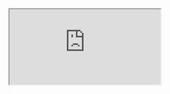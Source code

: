 <iframe src="https://docs.google.com/document/d/e/2PACX-1vSP28nMD819uMNi11PixIhGMpK4-jaLf2bVZ3EhDetMpAOzk5crIG8IzE1RaoSZFEpt8GDrkHNHtzll/pub?embedded=true"></iframe>
